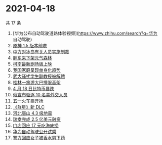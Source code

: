 # 2021-04-18

共 17 条

<!-- BEGIN ZHIHUSEARCH -->
<!-- 最后更新时间 Sun Apr 18 2021 14:02:40 GMT+0800 (China Standard Time) -->
1. [华为公布自动驾驶道路体验视频](https://www.zhihu.com/search?q=华为 自动驾驶)
1. [原神 1.5 版本前瞻](https://www.zhihu.com/search?q=原神)
1. [中方对冰岛有关人员实施制裁](https://www.zhihu.com/search?q=冰岛)
1. [胖东来下架元气森林](https://www.zhihu.com/search?q=胖东来)
1. [柯南最新剧场版上映](https://www.zhihu.com/search?q=名侦探柯南：绯色的子弹)
1. [我国家庭呈现单身化趋势](https://www.zhihu.com/search?q=单身经济)
1. [武大骚扰学生副教授被解聘](https://www.zhihu.com/search?q=武大)
1. [桂林一旅游大巴撞限高架](https://www.zhihu.com/search?q=桂林旅游大巴)
1. [4 月 18 日比特币暴跌](https://www.zhihu.com/search?q=比特币暴跌)
1. [俄宣布驱逐 10 名美外交人员](https://www.zhihu.com/search?q=俄美关系)
1. [五一火车票开抢](https://www.zhihu.com/search?q=五一火车票)
1. [《群星》新 DLC](https://www.zhihu.com/search?q=群星)
1. [河北唐山 4.3 级地震](https://www.zhihu.com/search?q=唐山地震)
1. [瑞幸完成 2.5 亿美元融资](https://www.zhihu.com/search?q=瑞幸咖啡)
1. [门店回应 17 元吃海底捞](https://www.zhihu.com/search?q=海底捞)
1. [华为自动驾驶公开试乘](https://www.zhihu.com/search?q=华为自动驾驶)
1. [警方回应女子被香水男下药](https://www.zhihu.com/search?q=香水迷药)
<!-- END ZHIHUSEARCH -->

